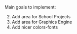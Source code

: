 Main goals to implement: 

2. Add area for School Projects
3. Add area for Graphics Engine
4. Add nicer colors-fonts
